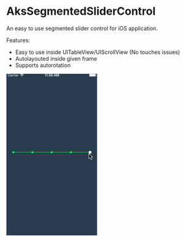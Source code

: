 AksSegmentedSliderControl
=========================

An easy to use segmented slider control for iOS application.

Features:

* Easy to use inside UITableView/UIScrollView (No touches issues)
* Autolayouted inside given frame
* Supports autorotation

![SliderControl.gif](SliderControl.gif)
